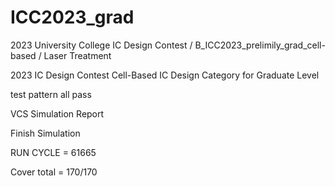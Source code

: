 # ICC2023_grad
2023 University College IC Design Contest / B_ICC2023_prelimily_grad_cell-based / Laser Treatment

2023 IC Design Contest Cell-Based IC Design Category for Graduate Level

test pattern all pass

VCS Simulation Report


   Finish Simulation       

   RUN CYCLE =      61665  

   Cover total = 170/170   

